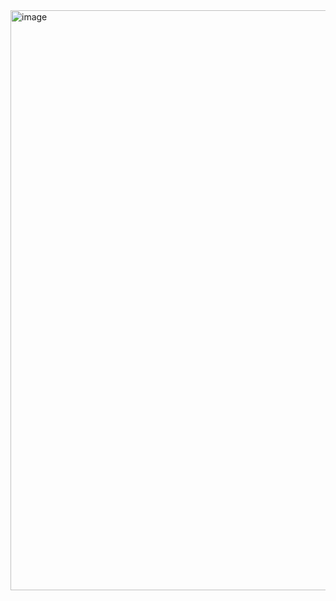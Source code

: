 <img width="928" alt="image" src="https://github.com/InsightEdge01/RAGGemmaModel/assets/131486782/0645d193-b59a-4809-8082-1af3aad80aa3">
